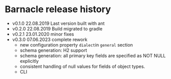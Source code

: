 # Barnacle release history

* v0.1.0 22.08.2019 Last version built with ant
* v0.2.0 22.08.2019 Build migrated to gradle
* v0.2.1 23.01.2020 minor fixes
* v0.3.0 07.06.2023 complete rework
    * new configuration property `dialect`in `general` section
    * schema generation: H2 support
    * schema generation: all primary key fields are specified as NOT NULL explicitly
    * consistent handling of null values for fields of object types.
    * CLI


